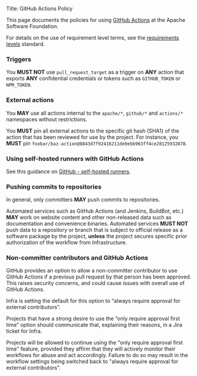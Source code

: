 Title: GitHub Actions Policy

This page documents the policies for using [GitHub Actions](github-actions-secrets.html) at the Apache Software Foundation.

For details on the use of requirement level terms, see the <a href="https://www.ietf.org/rfc/rfc2119.txt" target="_blank">requirements levels</a> standard.

### Triggers

You **MUST NOT** use `pull_request_target` as a trigger on **ANY** action that exports **ANY** confidential credentials or tokens such as `GITHUB_TOKEN` or `NPM_TOKEN`.

### External actions

You **MAY** use all actions internal to the `apache/*`, `github/*` and `actions/*` namespaces without restrictions.

You **MUST** pin all external actions to the specific git hash (SHA1) of the action that has been reviewed for use by the project. For instance, you **MUST** pin `foobar/baz-action@8843d7f92416211de9ebb963ff4ce28125932878`.

### Using self-hosted runners with GitHub Actions

See this guidance on <a href="https://cwiki.apache.org/confluence/display/INFRA/GitHub+-+self-hosted+runners" target="_blank">GitHub - self-hosted runners</a>.

### Pushing commits to repositories

In general, only committers **MAY** push commits to repositories.

Automated services such as GitHub Actions (and Jenkins, BuildBot, etc.) **MAY** work on website content and other non-released data such as documentation and convenience binaries.
Automated services **MUST NOT** push data to a repository or branch that is subject to official release as a software package by the project, **unless** the project secures specific prior authorization of the workflow from Infrastructure.

### Non-committer contributors and GitHub Actions

GitHub provides an option to allow a non-committer contributor to use GitHub Actions if a previous pull request by that person has been approved. This raises security concerns, and could cause issues with overall use of GitHub Actions. 

Infra is setting the default for this option to “always require approval for external contributors”.

Projects that have a strong desire to use the “only require approval first time” option should communicate that, explaining their reasons, in a Jira ticket for Infra.

Projects will be allowed to continue using the "only require approval first time" feature, provided they affirm that they will actively monitor their workflows for abuse and act accordingly. Failure to do so may result in the workflow settings being switched back to "always require approval for external contributors".
